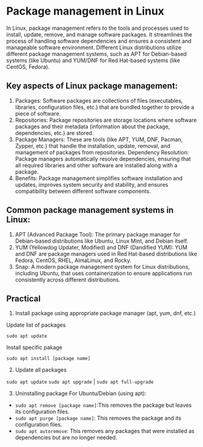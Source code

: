 # Package management in Linux

In Linux, package management refers to the tools and processes used to install, update, remove, and manage software packages. It streamlines the process of handling software dependencies and ensures a consistent and manageable software environment. Different Linux distributions utilize different package management systems, such as APT for Debian-based systems (like Ubuntu) and YUM/DNF for Red Hat-based systems (like CentOS, Fedora).

## Key aspects of Linux package management:

1. Packages:
   Software packages are collections of files (executables, libraries, configuration files, etc.) that are bundled together to provide a piece of software.
2. Repositories:
   Package repositories are storage locations where software packages and their metadata (information about the package, dependencies, etc.) are stored.
3. Package Managers:
   These are tools (like APT, YUM, DNF, Pacman, Zypper, etc.) that handle the installation, update, removal, and management of packages from repositories.
   Dependency Resolution:
   Package managers automatically resolve dependencies, ensuring that all required libraries and other software are installed along with a package.
4. Benefits:
   Package management simplifies software installation and updates, improves system security and stability, and ensures compatibility between different software components.

## Common package management systems in Linux:

1. APT (Advanced Package Tool):
   The primary package manager for Debian-based distributions like Ubuntu, Linux Mint, and Debian itself.
2. YUM (Yellowdog Updater, Modified) and DNF (Dandified YUM):
   YUM and DNF are package managers used in Red Hat-based distributions like Fedora, CentOS, RHEL, AlmaLinux, and Rocky.
3. Snap:
   A modern package management system for Linux distributions, including Ubuntu, that uses containerization to ensure applications run consistently across different distributions.

## Practical

1. Install package using appropriate package manager (apt, yum, dnf, etc.)

Update list of packages

`sudo apt update`

Install specific pakage

`sudo apt install [package name]`

2. Update all packages

`sudo apt update`
`sudo apt upgrade` | `sudo apt full-upgrade`

3. Uninstalling package
   For Ubuntu/Debian (using apt):

- `sudo apt remove [package name]`:This removes the package but leaves its configuration files.
- `sudo apt purge [package name]`: This removes the package and its configuration files.
- `sudo apt autoremove`: This removes any packages that were installed as dependencies but are no longer needed.

